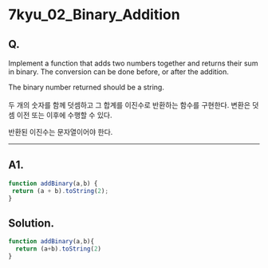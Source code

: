 # 7kyu_02_Binary_Addition

## Q. 
Implement a function that adds two numbers together and returns their sum in binary. The conversion can be done before, or after the addition.

The binary number returned should be a string.
<br /><br />
두 개의 숫자를 함께 덧셈하고 그 합계를 이진수로 반환하는 함수를 구현한다. 변환은 덧셈 이전 또는 이후에 수행할 수 있다.

반환된 이진수는 문자열이어야 한다.

- - -
  
## A1.
```javascript
function addBinary(a,b) {
 return (a + b).toString(2);
}
```

## Solution.
```javascript
function addBinary(a,b){
  return (a+b).toString(2)
}
```

